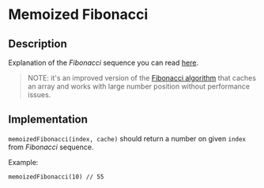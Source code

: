 # Memoized Fibonacci

## Description

Explanation of the _Fibonacci_ sequence you can read [here](https://en.wikipedia.org/wiki/Fibonacci_number).

> NOTE: it's an improved version of the [Fibonacci algorithm](../fibonacci) that caches an array and works with large number position without performance issues.

## Implementation

`memoizedFibonacci(index, cache)` should return a number on given `index` from _Fibonacci_ sequence.

Example:

```
memoizedFibonacci(10) // 55
```
